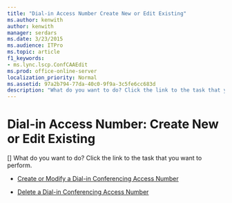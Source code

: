 ```yaml
---
title: "Dial-in Access Number Create New or Edit Existing"
ms.author: kenwith
author: kenwith
manager: serdars
ms.date: 3/23/2015
ms.audience: ITPro
ms.topic: article
f1_keywords:
- ms.lync.lscp.ConfCAAEdit
ms.prod: office-online-server
localization_priority: Normal
ms.assetid: 97a2b794-77da-40c0-9f9a-3c5fe6cc683d
description: "What do you want to do? Click the link to the task that you want to perform."
---
```


# Dial-in Access Number: Create New or Edit Existing
[]
What do you want to do? Click the link to the task that you want to perform.
  
- [Create or Modify a Dial-in Conferencing Access Number](http://technet.microsoft.com/library/06f55c28-57f8-4d4e-8313-9740846796d9.aspx)
    
- [Delete a Dial-in Conferencing Access Number](http://technet.microsoft.com/library/199c5d9c-0489-4ad5-a7f1-ca59fe0e6ac7.aspx)
    

